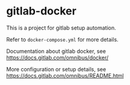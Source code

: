 # gitlab-docker

This is a project for gitlab setup automation. 

Refer to `docker-compose.yml` for more details.

Documentation about gitlab docker, see https://docs.gitlab.com/omnibus/docker/

More configuration or setup details, see https://docs.gitlab.com/omnibus/README.html
